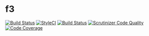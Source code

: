 # f3

[![Build Status](https://travis-ci.org/AnuTiger/F3.svg?branch=master)](https://travis-ci.org/AnuTiger/F3)
[![StyleCI](https://styleci.io/repos/106130338/shield?branch=master)](https://styleci.io/repos/106130338)
[![Build Status](https://scrutinizer-ci.com/g/AnuTiger/F3/badges/build.png?b=master)](https://scrutinizer-ci.com/g/AnuTiger/F3/build-status/master)
[![Scrutinizer Code Quality](https://scrutinizer-ci.com/g/AnuTiger/F3/badges/quality-score.png?b=master)](https://scrutinizer-ci.com/g/AnuTiger/F3/?branch=master)
[![Code Coverage](https://scrutinizer-ci.com/g/AnuTiger/F3/badges/coverage.png?b=master)](https://scrutinizer-ci.com/g/AnuTiger/F3/?branch=master)




